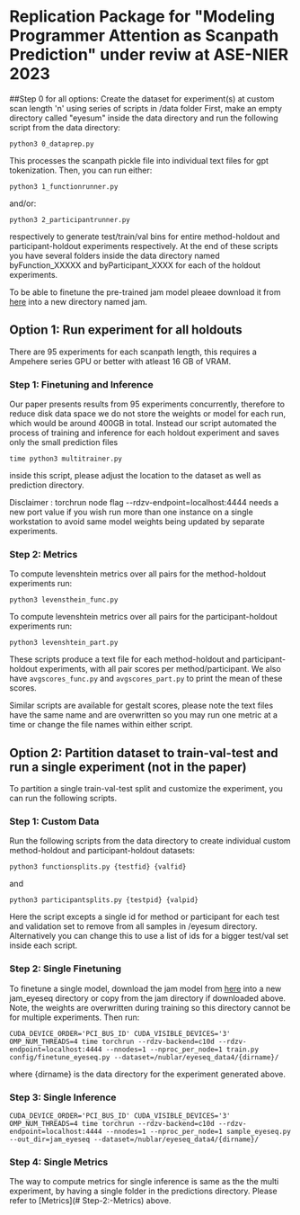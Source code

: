 # Replication Package for "Modeling Programmer Attention as Scanpath Prediction" under reviw at ASE-NIER 2023

##Step 0 for all options: Create the dataset for experiment(s) at custom scan length 'n' using series of scripts in /data folder
First, make an empty directory called "eyesum" inside the data directory and run the following script from the data directory:
```
python3 0_dataprep.py
```
This processes the scanpath pickle file into individual text files for gpt tokenization. Then, you can run either:
```
python3 1_functionrunner.py
```
and/or:
```
python3 2_participantrunner.py
```
respectively to generate test/train/val bins for entire method-holdout and participant-holdout experiments respectively. At the end of these scripts you have several folders inside the data directory named byFunction_XXXXX and byParticipant_XXXX for each of the holdout experiments.

To be able to finetune the pre-trained jam model pleaee download it from [here](https://huggingface.co/apcl/jam) into a new directory named jam.

## Option 1: Run experiment for all holdouts 

There are 95 experiments for each scanpath length, this requires a Ampehere series GPU or better with atleast 16 GB of VRAM.

### Step 1: Finetuning and Inference

Our paper presents results from 95 experiments concurrently, therefore to reduce disk data space we do not store the weights or model for each run, which would be around 400GB in total. Instead our script automated the process of training and inference for each holdout experiment and saves only the small prediction files
```
time python3 multitrainer.py
```
inside this script, please adjust the location to the dataset as well as prediction directory.

Disclaimer : torchrun node flag --rdzv-endpoint=localhost:4444 needs a new port value if you wish run more than one instance on a single workstation to avoid same model weights being updated by separate experiments.

### Step 2: Metrics
To compute levenshtein metrics over all pairs for the method-holdout experiments run:
```
python3 levensthein_func.py
```
To compute levenshtein metrics over all pairs for the participant-holdout experiments run:
```
python3 levenshtein_part.py
```
These scripts produce a text file for each method-holdout and participant-holdout experiments, with all pair scores per method/participant. We also have ```avgscores_func.py``` and ```avgscores_part.py``` to print the mean of these scores.

Similar scripts are available for gestalt scores, please note the text files have the same name and are overwritten so you may run one metric at a time or change the file names within either script.

## Option 2: Partition dataset to train-val-test and run a single experiment (not in the paper)

To partition a single train-val-test split and customize the experiment, you can run the following scripts.

### Step 1: Custom Data
Run the following scripts from the data directory to create individual custom method-holdout and participant-holdout datasets:
```
python3 functionsplits.py {testfid} {valfid}
```
and

```
python3 participantsplits.py {testpid} {valpid}
```
Here the script excepts a single id for method or participant for each test and validation set to remove from all samples in /eyesum directory. Alternatively you can change this to use a list of ids for a bigger test/val set inside each script.

### Step 2: Single Finetuning
To finetune a single model, download the jam model from [here](https://huggingface.co/apcl/jam) into a new jam_eyeseq directory or copy from the jam directory if downloaded above. Note, the weights are overwritten during training so this directory cannot be for multiple experiments. Then run:

```
CUDA_DEVICE_ORDER='PCI_BUS_ID' CUDA_VISIBLE_DEVICES='3' OMP_NUM_THREADS=4 time torchrun --rdzv-backend=c10d --rdzv-endpoint=localhost:4444 --nnodes=1 --nproc_per_node=1 train.py config/finetune_eyeseq.py --dataset=/nublar/eyeseq_data4/{dirname}/
```
where {dirname} is the data directory for the experiment generated above.

### Step 3: Single Inference
```
CUDA_DEVICE_ORDER='PCI_BUS_ID' CUDA_VISIBLE_DEVICES='3' OMP_NUM_THREADS=4 time torchrun --rdzv-backend=c10d --rdzv-endpoint=localhost:4444 --nnodes=1 --nproc_per_node=1 sample_eyeseq.py --out_dir=jam_eyeseq --dataset=/nublar/eyeseq_data4/{dirname}/
```
### Step 4: Single Metrics

The way to compute metrics for single inference is same as the the multi experiment, by having a single folder in the predictions directory. Please refer to [Metrics](# Step-2:-Metrics) above.
